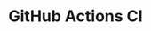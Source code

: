 # GitHub Actions CI













































































































































































































































































































































































































































































































































































































































































































































































































































































































































































































































































































































































































































































































































































































































































































































































































































































































































































































































































































































































































































































































































